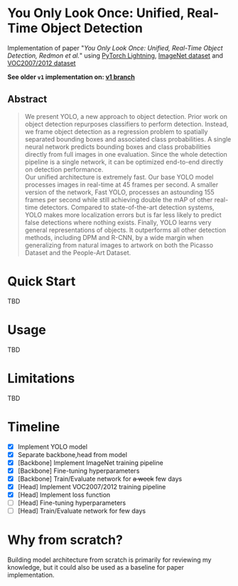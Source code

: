 # You Only Look Once: Unified, Real-Time Object Detection
Implementation of paper "_You Only Look Once: Unified, Real-Time Object Detection, Redmon et al._" using [PyTorch Lightning](https://www.pytorchlightning.ai/), [ImageNet dataset](https://www.image-net.org/) and [VOC2007/2012 dataset](http://host.robots.ox.ac.uk/pascal/VOC/voc2012/)

**See older `v1` implementation on: [v1 branch](https://github.com/jungin500/yolov1-torch/tree/v1)**

## Abstract
> We present YOLO, a new approach to object detection. Prior work on object detection repurposes classifiers to perform detection. Instead, we frame object detection as a regression problem to spatially separated bounding boxes and associated class probabilities. A single neural network predicts bounding boxes and class probabilities directly from full images in one evaluation. Since the whole detection pipeline is a single network, it can be optimized end-to-end directly on detection performance.  
> Our unified architecture is extremely fast. Our base YOLO model processes images in real-time at 45 frames per second. A smaller version of the network, Fast YOLO, processes an astounding 155 frames per second while still achieving double the mAP of other real-time detectors. Compared to state-of-the-art detection systems, YOLO makes more localization errors but is far less likely to predict false detections where nothing exists. Finally, YOLO learns very general representations of objects. It outperforms all other detection methods, including DPM and R-CNN, by a wide margin when generalizing from natural images to artwork on both the Picasso Dataset and the People-Art Dataset.

# Quick Start
TBD

# Usage
TBD

# Limitations
TBD

# Timeline
- [X] Implement YOLO model
- [X] Separate backbone,head from model
- [X] [Backbone] Implement ImageNet training pipeline
- [X] [Backbone] Fine-tuning hyperparameters
- [X] [Backbone] Train/Evaluate network for ~~a week~~ few days
- [X] [Head] Implement VOC2007/2012 training pipeline
- [X] [Head] Implement loss function
- [ ] [Head] Fine-tuning hyperparameters
- [ ] [Head] Train/Evaluate network for few days

# Why from scratch?
Building model architecture from scratch is primarily for reviewing my knowledge, but it could also be used as a baseline for paper implementation.
